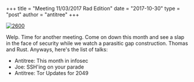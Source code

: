 +++
title =  "Meeting 11/03/2017 Rad Edition"
date = "2017-10-30"
type = "post"
author = "antitree"
+++

[![2600](/images/2600_rad.png)](images/2600_rad.png)

Welp. Time for another meeting. Come on down this month and see a slap
in the face of security while we watch a parasitic gap construction.
Thomas and Rust. Anyways, here's the list of talks:

* Antitree: This month in infosec
* Joe: SSH'ing on your parade
* Antitree: Tor Updates for 2049
